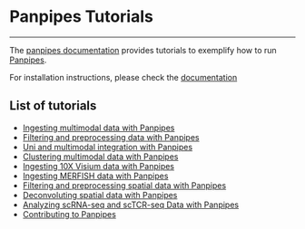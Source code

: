 # Panpipes Tutorials
---------------------

The [panpipes documentation](https://panpipes-tutorials.readthedocs.io/en/latest/) provides tutorials to exemplify how to run [Panpipes](https://panpipes-pipelines.readthedocs.io/en/latest/).

For installation instructions, please check the [documentation](https://github.com/DendrouLab/panpipes/blob/main/docs/install.md)


## List of tutorials

- [Ingesting multimodal data with Panpipes](docs/ingesting_data/Ingesting_data_with_panpipes.md) 
- [Filtering and preprocessing data with Panpipes](docs/filtering_data/filtering_data_with_panpipes.md)
- [Uni and multimodal integration with Panpipes](docs/uni_multi_integration/Integrating_data_with_panpipes.md)
- [Clustering multimodal data with Panpipes](docs/clustering/clustering_tutorial.md)
- [Ingesting 10X Visium data with Panpipes](docs/ingesting_visium_data/Ingesting_visium_data_with_panpipes.md)
- [Ingesting MERFISH data with Panpipes](docs/ingesting_merfish_data/Ingesting_merfish_data_with_panpipes.md)  
- [Filtering and preprocessing spatial data with Panpipes](docs/preprocess_spatial_data/preprocess_spatial_data_with_panpipes.md)
- [Deconvoluting spatial data with Panpipes](docs/deconvolution/deconvoluting_spatial_data_with_panpipes.md)
- [Analyzing scRNA-seq and scTCR-seq Data with Panpipes](docs/ingesting_airr_data/ingesting_airr_data.md)
- [Contributing to Panpipes](docs/contributing.md) 




